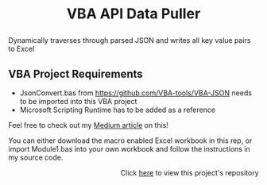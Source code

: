 <h1>
    <p align="center">VBA API Data Puller</p>
</h1>

Dynamically traverses through parsed JSON and writes all key value pairs to Excel

## VBA Project Requirements
* JsonConvert.bas from https://github.com/VBA-tools/VBA-JSON needs to be imported into this VBA project
* Microsoft Scripting Runtime has to be added as a reference

Feel free to check out my [Medium article](https://brent-c-hyman.medium.com/an-api-data-puller-in-vba-7a3e6657b2a8) on this!

You can either download the macro enabled Excel workbook in this rep, or import Module1.bas into your own workbook and follow the instructions in my source code. 

<p align="right">Click <a href="https://github.com/bhyman67/VBA-API-DATA-PULLER">here</a> to view this project's repository<p>
